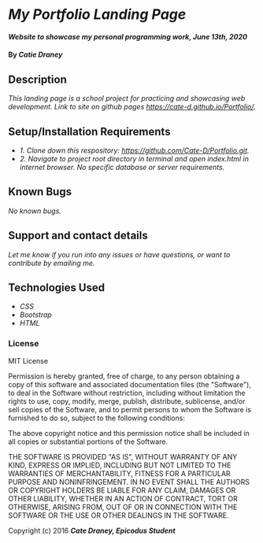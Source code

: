 # _My Portfolio Landing Page_

#### _Website to showcase my personal programming work, June 13th, 2020_

#### By _**Catie Draney**_

## Description

_This landing page is a school project for practicing and showcasing web development._
_Link to site on github pages https://cate-d.github.io/Portfolio/._

## Setup/Installation Requirements

* _1. Clone down this respository: https://github.com/Cate-D/Portfolio.git._ 
* _2. Navigate to project root directory in terminal and open index.html in internet browser._
_No specific database or server requirements._

## Known Bugs

_No known bugs._

## Support and contact details

_Let me know if you run into any issues or have questions, or want to contribute by emailing me._

## Technologies Used

* _CSS_
* _Bootstrap_ 
* _HTML_

### License

MIT License

Permission is hereby granted, free of charge, to any person obtaining a copy
of this software and associated documentation files (the "Software"), to deal
in the Software without restriction, including without limitation the rights
to use, copy, modify, merge, publish, distribute, sublicense, and/or sell
copies of the Software, and to permit persons to whom the Software is
furnished to do so, subject to the following conditions:

The above copyright notice and this permission notice shall be included in all
copies or substantial portions of the Software.

THE SOFTWARE IS PROVIDED "AS IS", WITHOUT WARRANTY OF ANY KIND, EXPRESS OR
IMPLIED, INCLUDING BUT NOT LIMITED TO THE WARRANTIES OF MERCHANTABILITY,
FITNESS FOR A PARTICULAR PURPOSE AND NONINFRINGEMENT. IN NO EVENT SHALL THE
AUTHORS OR COPYRIGHT HOLDERS BE LIABLE FOR ANY CLAIM, DAMAGES OR OTHER
LIABILITY, WHETHER IN AN ACTION OF CONTRACT, TORT OR OTHERWISE, ARISING FROM,
OUT OF OR IN CONNECTION WITH THE SOFTWARE OR THE USE OR OTHER DEALINGS IN THE
SOFTWARE.

Copyright (c) 2016 **_Cate Draney, Epicodus Student_**

